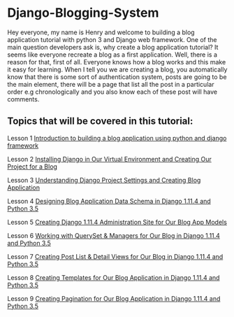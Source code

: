 # Django-Blogging-System
Hey everyone, my name is Henry and welcome to building a blog application tutorial with python 3 and Django web framework.
One of the main question developers ask is, why create a blog application tutorial? It seems like everyone recreate a blog as a 
first application. Well, there is a reason for that, first of all. Everyone knows how a blog works and this make it easy for 
learning. When I tell you we are creating a blog, you automatically know that there is some sort of authentication system, 
posts are going to be the main element, there will be a page that list all the post in a particular order e.g chronologically 
and you also know each of these post will have comments.

## Topics that will be covered in this tutorial:
Lesson 1 [Introduction to building a blog application using python and django framework](http://muva.co.ke/blog/building-a-blog-application-with-python-3-5-and-django-1-11-4-web-framework/)

Lesson 2 [Installing Django in Our Virtual Environment and Creating Our Project for a Blog](http://muva.co.ke/blog/lesson-2-installing-django-in-our-virtual-environment-and-creating-our-project-for-a-blog-application-created-using-django-1-11-4-and-python-3-5/)

Lesson 3 [Understanding Django Project Settings and Creating Blog Application](http://muva.co.ke/blog/lesson-3-understanding-django-project-settings-and-creating-blog-app-in-django-1-11-4/)

Lesson 4 [Designing Blog Application Data Schema in Django 1.11.4 and Python 3.5](http://muva.co.ke/blog/lesson-4-designing-blog-application-data-schema-in-django-1-11-4-and-python-3-5/)

Lesson 5 [Creating Django 1.11.4 Administration Site for Our Blog App Models](http://muva.co.ke/blog/lesson-5-creating-administration-site-for-our-blog-models-in-django-1-11-4-and-python-3-5/)

Lesson 6 [Working with QuerySet & Managers for Our Blog in Django 1.11.4 and Python 3.5](http://muva.co.ke/blog/lesson-6-working-with-queryset-managers-for-our-blog-in-django-1-11-4-and-python-3-5/)

Lesson 7 [Creating Post List & Detail Views for Our Blog in Django 1.11.4 and Python 3.5](http://muva.co.ke/blog/lesson-7-creating-post-list-detail-views-for-our-blog-in-django-1-11-4-and-python-3-5/)

Lesson 8 [Creating Templates for Our Blog Application in Django 1.11.4 and Python 3.5](http://muva.co.ke/blog/lesson-8-creating-templates-for-our-blog-application-in-django-1-11-4-and-python-3-5/)

Lesson 9 [Creating Pagination for Our Blog Application in Django 1.11.4 and Python 3.5](http://muva.co.ke/blog/lesson-9-creating-pagination-for-our-blog-application-in-django-1-11-4-and-python-3-5/)
